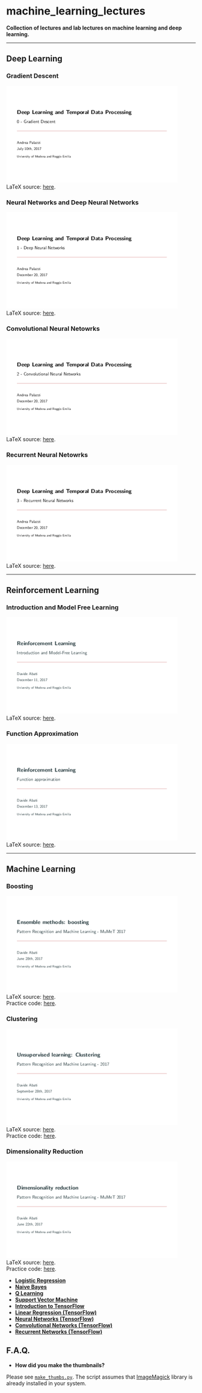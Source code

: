 # machine_learning_lectures

**Collection of lectures and lab lectures on machine learning and deep learning.**

---

## Deep Learning

### Gradient Descent
<a href="https://github.com/ndrplz/machine_learning_lectures/blob/master/slides/deep_learning/gradient_descent/gradient_descent.pdf"><img src="./thumbs/gradient_descent.gif" alt="thumb_gradient_descent" height="256px"></a>
<br>
LaTeX source: [here](https://github.com/ndrplz/machine_learning_lectures/tree/master/slides/deep_learning/gradient_descent).

### Neural Networks and Deep Neural Networks
<a href="https://github.com/ndrplz/machine_learning_lectures/blob/master/slides/deep_learning/deep_neural_networks/deep_neural_networks.pdf"><img src="./thumbs/deep_neural_networks.gif" alt="thumb_neural_networks" height="256px"></a>
<br>
LaTeX source: [here](https://github.com/ndrplz/machine_learning_lectures/blob/master/slides/deep_learning/deep_neural_networks/).

### Convolutional Neural Netowrks
<a href="https://github.com/ndrplz/machine_learning_lectures/blob/master/slides/deep_learning/convolutional_neural_networks/convolutional_neural_networks.pdf"><img src="./thumbs/convolutional_neural_networks.gif" alt="thumb_convnets" height="256px"></a>
<br>
LaTeX source: [here](https://github.com/ndrplz/machine_learning_lectures/tree/master/slides/deep_learning/convolutional_neural_networks).

### Recurrent Neural Netowrks
<a href="https://github.com/ndrplz/machine_learning_lectures/blob/master/slides/deep_learning/recurrent_neural_networks/recurrent_neural_networks.pdf"><img src="./thumbs/recurrent_neural_networks.gif" alt="thumb_recurrent" height="256px"></a>
<br>
LaTeX source: [here](https://github.com/ndrplz/machine_learning_lectures/tree/master/slides/deep_learning/recurrent_neural_networks).

---

## Reinforcement Learning

### Introduction and Model Free Learning
<a href="https://github.com/ndrplz/machine_learning_lectures/blob/master/slides/reinforcement_learning/01_introduction_and_model_free_learning/01_introduction_and_model_free_learning.pdf"><img src="./thumbs/01_introduction_and_model_free_learning.gif" alt="thumb_model_free" height="256px"></a>
<br>
LaTeX source: [here](https://github.com/ndrplz/machine_learning_lectures/blob/master/slides/reinforcement_learning/01_introduction_and_model_free_learning/).

### Function Approximation
<a href="https://github.com/ndrplz/machine_learning_lectures/blob/master/slides/reinforcement_learning/02_function_approximation/02_function_approximation.pdf"><img src="./thumbs/02_function_approximation.gif" alt="thumb_fun_approx" height="256px"></a>
<br>
LaTeX source: [here](https://github.com/ndrplz/machine_learning_lectures/blob/master/slides/reinforcement_learning/02_function_approximation/).

---

## Machine Learning

### Boosting
<a href="https://github.com/ndrplz/machine_learning_lectures/blob/master/lab/boosting/tex/boosting.pdf"><img src="./thumbs/boosting.gif" alt="thumb_boosting" height="256px"></a>
<br>
LaTeX source: [here](https://github.com/ndrplz/machine_learning_lectures/tree/master/lab/boosting/tex).
<br>
Practice code: [here](https://github.com/ndrplz/machine_learning_lectures/tree/master/lab/boosting/code).

### Clustering

<a href="https://github.com/ndrplz/machine_learning_lectures/blob/master/lab/clustering/tex/clustering.pdf"><img src="./thumbs/clustering.gif" alt="thumb_boosting" height="256px"></a>
<br>
LaTeX source: [here](https://github.com/ndrplz/machine_learning_lectures/tree/master/lab/clustering/tex).
<br>
Practice code: [here](https://github.com/ndrplz/machine_learning_lectures/tree/master/lab/clustering/code).

### Dimensionality Reduction

<a href="https://github.com/ndrplz/machine_learning_lectures/blob/master/lab/dimensionality_reduction/tex/dimensionality_reduction.pdf"><img src="./thumbs/dimensionality_reduction.gif" alt="thumb_boosting" height="256px"></a>
<br>
LaTeX source: [here](https://github.com/ndrplz/machine_learning_lectures/tree/master/lab/dimensionality_reduction/tex).
<br>
Practice code: [here](https://github.com/ndrplz/machine_learning_lectures/tree/master/lab/dimensionality_reduction/code).


- **[Logistic Regression](https://github.com/ndrplz/machine_learning_lectures/tree/master/lab/logistic_regression)**
- **[Naive Bayes](https://github.com/ndrplz/machine_learning_lectures/tree/master/lab/naive_bayes)**
- **[Q Learning](https://github.com/ndrplz/machine_learning_lectures/tree/master/lab/q_learning)**
- **[Support Vector Machine](https://github.com/ndrplz/machine_learning_lectures/tree/master/lab/support_vector_machines)**
- **[Introduction to TensorFlow](https://github.com/ndrplz/machine_learning_lectures/tree/master/lab/tensorflow_introduction/)**
- **[Linear Regression (TensorFlow)](https://github.com/ndrplz/machine_learning_lectures/tree/master/lab/tensorflow_linear_regression)**
- **[Neural Networks (TensorFlow)](https://github.com/ndrplz/machine_learning_lectures/tree/master/lab/tensorflow_neural_network)**
- **[Convolutional Networks (TensorFlow)](https://github.com/ndrplz/machine_learning_lectures/tree/master/lab/tensorflow_convolutional_nets)**
- **[Recurrent Networks (TensorFlow)](https://github.com/ndrplz/machine_learning_lectures/tree/master/lab/tensorflow_recurrent_nets)**
 
## F.A.Q.

* **How did you make the thumbnails?** 

Please see [`make_thumbs.py`](./make_thumbs.py). The script assumes that [ImageMagick](https://imagemagick.org/index.php) library is already installed in your system.
